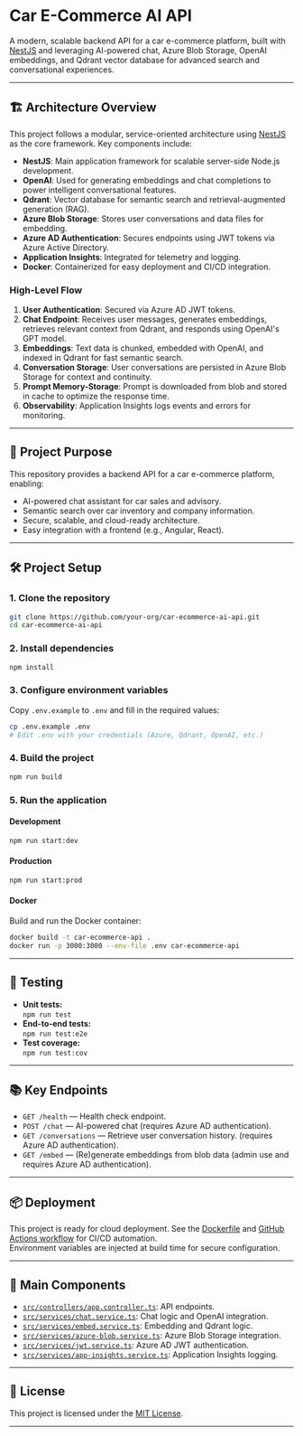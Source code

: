 # Car E-Commerce AI API

A modern, scalable backend API for a car e-commerce platform, built with [NestJS](https://nestjs.com/) and leveraging AI-powered chat, Azure Blob Storage, OpenAI embeddings, and Qdrant vector database for advanced search and conversational experiences.

---

## 🏗️ Architecture Overview

This project follows a modular, service-oriented architecture using [NestJS](https://nestjs.com/) as the core framework. Key components include:

- **NestJS**: Main application framework for scalable server-side Node.js development.
- **OpenAI**: Used for generating embeddings and chat completions to power intelligent conversational features.
- **Qdrant**: Vector database for semantic search and retrieval-augmented generation (RAG).
- **Azure Blob Storage**: Stores user conversations and data files for embedding.
- **Azure AD Authentication**: Secures endpoints using JWT tokens via Azure Active Directory.
- **Application Insights**: Integrated for telemetry and logging.
- **Docker**: Containerized for easy deployment and CI/CD integration.

### High-Level Flow

1. **User Authentication**: Secured via Azure AD JWT tokens.
2. **Chat Endpoint**: Receives user messages, generates embeddings, retrieves relevant context from Qdrant, and responds using OpenAI's GPT model.
3. **Embeddings**: Text data is chunked, embedded with OpenAI, and indexed in Qdrant for fast semantic search.
4. **Conversation Storage**: User conversations are persisted in Azure Blob Storage for context and continuity.
5. **Prompt Memory-Storage**: Prompt is downloaded from blob and stored in cache to optimize the response time.
6. **Observability**: Application Insights logs events and errors for monitoring.

---

## 🚀 Project Purpose

This repository provides a backend API for a car e-commerce platform, enabling:

- AI-powered chat assistant for car sales and advisory.
- Semantic search over car inventory and company information.
- Secure, scalable, and cloud-ready architecture.
- Easy integration with a frontend (e.g., Angular, React).

---

## 🛠️ Project Setup

### 1. Clone the repository

```bash
git clone https://github.com/your-org/car-ecommerce-ai-api.git
cd car-ecommerce-ai-api
```

### 2. Install dependencies

```bash
npm install
```

### 3. Configure environment variables

Copy `.env.example` to `.env` and fill in the required values:

```bash
cp .env.example .env
# Edit .env with your credentials (Azure, Qdrant, OpenAI, etc.)
```

### 4. Build the project

```bash
npm run build
```

### 5. Run the application

#### Development

```bash
npm run start:dev
```

#### Production

```bash
npm run start:prod
```

#### Docker

Build and run the Docker container:

```bash
docker build -t car-ecommerce-api .
docker run -p 3000:3000 --env-file .env car-ecommerce-api
```

---

## 🧪 Testing

- **Unit tests:**  
  `npm run test`
- **End-to-end tests:**  
  `npm run test:e2e`
- **Test coverage:**  
  `npm run test:cov`

---

## 📚 Key Endpoints

- `GET /health` — Health check endpoint.
- `POST /chat` — AI-powered chat (requires Azure AD authentication).
- `GET /conversations` — Retrieve user conversation history. (requires Azure AD authentication).
- `GET /embed` — (Re)generate embeddings from blob data (admin use and requires Azure AD authentication).

---

## 📦 Deployment

This project is ready for cloud deployment. See the [Dockerfile](Dockerfile) and [GitHub Actions workflow](.github/workflows/docker-image.yml) for CI/CD automation.  
Environment variables are injected at build time for secure configuration.

---

## 🤖 Main Components

- [`src/controllers/app.controller.ts`](src/controllers/app.controller.ts): API endpoints.
- [`src/services/chat.service.ts`](src/services/chat.service.ts): Chat logic and OpenAI integration.
- [`src/services/embed.service.ts`](src/services/embed.service.ts): Embedding and Qdrant logic.
- [`src/services/azure-blob.service.ts`](src/services/azure-blob.service.ts): Azure Blob Storage integration.
- [`src/services/jwt.service.ts`](src/services/jwt.service.ts): Azure AD JWT authentication.
- [`src/services/app-insights.service.ts`](src/services/app-insights.service.ts): Application Insights logging.

---

## 📝 License

This project is licensed under the [MIT License](LICENSE).

---